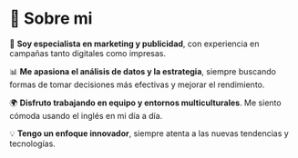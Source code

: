 # 💫 Sobre mi
 🌟 **Soy especialista en marketing y publicidad**, con experiencia en campañas tanto digitales como impresas.
 
 📊 **Me apasiona el análisis de datos y la estrategia**, siempre buscando formas de tomar decisiones más efectivas y mejorar el rendimiento.

 🌍 **Disfruto trabajando en equipo y entornos multiculturales**. Me siento cómoda usando el inglés en mi día a día.
 
 💡 **Tengo un enfoque innovador**, siempre atenta a las nuevas tendencias y tecnologías.

<!--
**Ines-Benito-Diaz/Ines-Benito-Diaz** is a ✨ _special_ ✨ repository because its `README.md` (this file) appears on your GitHub profile.

Here are some ideas to get you started:

- 🔭 I’m currently working on ...
- 🌱 I’m currently learning ...
- 👯 I’m looking to collaborate on ...
- 🤔 I’m looking for help with ...
- 💬 Ask me about ...
- 📫 How to reach me: ...
- 😄 Pronouns: ...
- ⚡ Fun fact: ...
-->
